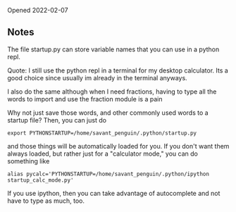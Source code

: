 Opened 2022-02-07


## Notes
The file startup.py can store variable names that you can use in a python repl.


Quote:
I still use the python repl in a terminal for my desktop calculator. Its a good choice since usually im already in the terminal anyways.

I also do the same although when I need fractions, having to type all the words to import and use the fraction module is a pain

Why not just save those words, and other commonly used words to a startup file? Then, you can just do

    export PYTHONSTARTUP=/home/savant_penguin/.python/startup.py

and those things will be automatically loaded for you. If you don't want them always loaded, but rather just for a "calculator mode," you can do something like

    alias pycalc='PYTHONSTARTUP=/home/savant_penguin/.python/ipython startup_calc_mode.py'

If you use ipython, then you can take advantage of autocomplete and not have to type as much, too.


